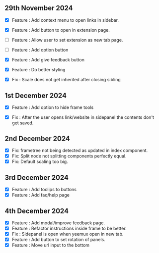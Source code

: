## 29th November 2024
- [x] Feature : Add context menu to open links in sidebar.
- [x] Feature : Add button to open in extension page.
- [ ] Feature : Allow user to set extension as new tab page.
- [ ] Feature : Add option button
- [x] Feature : Add give feedback button
- [x] Feature : Do better styling
- [x] Fix : Scale does not get inherited after closing sibling


## 1st December 2024
- [x] Feature : Add option to hide frame tools
- [x] Fix : After the user opens link/website in sidepanel the contents don't get saved.


## 2nd December 2024
- [x] Fix: frametree not being detected as updated in index component. 
- [x] Fix: Split node not splitting components perfectly equal.
- [x] Fix: Default scaling too big.

## 3rd December 2024
- [x] Feature : Add toolips to buttons
- [x] Feature : Add faq/help page

## 4th December 2024
- [x] Feature : Add modal/improve feedback page.
- [x] Feature : Refactor instructions inside frame to be better.
- [x] Fix : Sidepanel is open when yeemux open in new tab.
- [x] Feature : Add button to set rotation of panels. 
- [x] Feature : Move url input to the bottom